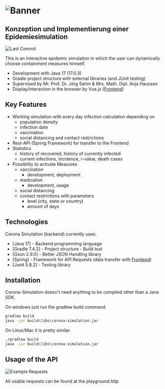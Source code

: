 
# ![Banner](https://i.ibb.co/1MmG2Jk/Backend.png)
## Konzeption und Implementierung einer Epidemiesimulation

![Last Commit](https://img.shields.io/github/last-commit/keyboardassassin/Epidemiesimulation)

This is an interactive epidemic simulation in which the user can dynamically choose containment measures himself.

- Development with Java 17 (17.0.3)
- Gradle project structure with external libraries (and JUnit testing)
- Supervised by Mr. Prof. Dr. Jörg Sahm & Mrs. Math. Dipl. Anja Haussen
- Display/interaction in the browser by Vue.js ([Frontend](https://github.com/KeyboardAssassin/Corona-Simulation-Frontend))

## Key Features

- Working simulation with every day infection calculation depending on
    - population density
    - infection date
    - vaccination
    - social distancing and contact restrictions
- Rest-API (Spring Framework) for transfer to the Frontend
- Statistics
    - history of recovered, history of currently infected
    - current infections, incidence, r-value, death cases
- Possibility to activate Measures
    - vaccination
        - development, deployment
    - medication
        - development, usage
    - social distancing
    - contact restrictions with parameters
        - level (city, state or country)
        - amount of days


## Technologies

Corona Simulation (backend) currently uses:

- [Java 17] 			- Backend programming language
- [Gradle 7.4.2] 	- Project structure - Build tool
- [Gson 2.9.0] 	- Better JSON Handling library
- [Spring] 			- Framework for API Requests (data transfer with [Frontend](https://github.com/KeyboardAssassin/Corona-Simulation-Frontend))
- [Junit 5.8.2] 	- Testing library

## Installation

Corona-Simulation doesn't need anything to be compiled other than a Java SDK.

On windows just run the gradlew build command.

```sh
gradlew build
java -jar build\libs\corona-simulation.jar
```

On Linux/Mac it is pretty similar.

```sh
./gradlew build
java -jar build\libs\corona-simulation.jar
```

## Usage of the API
![Example Requests](https://i.ibb.co/s2c7GvN/carbon-2.png)

All usable requests can be found at the playground.http